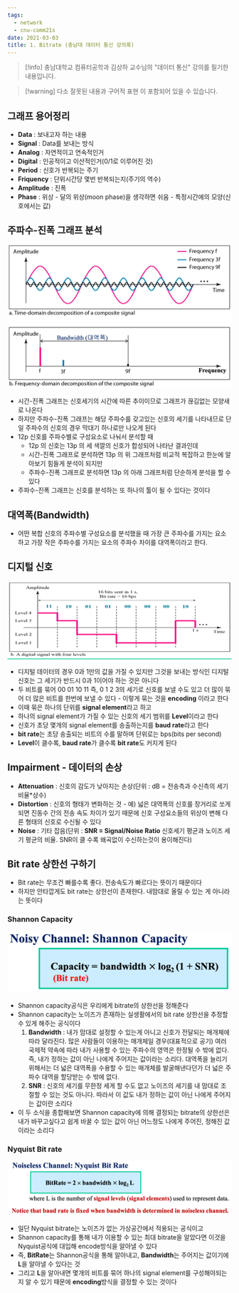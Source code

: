```yaml
---
tags:
  - network
  - cnu-comm21s
date: 2021-03-03
title: 1. Bitrate (충남대 데이터 통신 강의록)
---
```

> [!info] 충남대학교 컴퓨터공학과 김상하 교수님의 "데이터 통신" 강의를 필기한 내용입니다.

> [!warning] 다소 잘못된 내용과 구어적 표현 이 포함되어 있을 수 있습니다.

## 그래프 용어정리

- **Data** : 보내고자 하는 내용
- **Signal** : Data를 보내는 방식
- **Analog** : 자연적이고 연속적인거
- **Digital** : 인공적이고 이산적인거(0/1로 이루어진 것)
- **Period** : 신호가 반복되는 주기
- **Friquency** : 단위시간당 몇번 반복되는지(주기의 역수)
- **Amplitude** : 진폭
- **Phase** : 위상 - 달의 위상(moon phase)을 생각하면 쉬움 - 특정시간에의 모양(신호에서는 값)

## 주파수-진폭 그래프 분석

![%E1%84%8B%E1%85%B5%E1%84%85%E1%85%A9%E1%86%AB01%20-%20Bitrate%20dc5dc54482d44e158bbbb520b7495e05/image1.png](gardens/network/originals/datacommunication.spring.2021.cse.cnu.ac.kr/images/01_dc5dc54482d44e158bbbb520b7495e05/image1.png)

- 시간-진폭 그래프는 신호세기의 시간에 따른 추이이므로 그래프가 끊김없는 모양새로 나온다
- 하지만 주파수-진폭 그래프는 해당 주파수를 갖고있는 신호의 세기를 나타내므로 단일 주파수의 신호의 경우 막대기 하나로만 나오게 된다
- 12p 신호를 주파수별로 구성요소로 나눠서 분석할 때
	- 12p 의 신호는 13p 의 세 색깔의 신호가 합성되어 나타난 결과인데
	- 시간-진폭 그래프로 분석하면 13p 의 위 그래프처럼 비교적 복잡하고 한눈에 알아보기 힘들게 분석이 되지만
	- 주파수-진폭 그래프로 분석하면 13p 의 아래 그래프처럼 단순하게 분석을 할 수 있다
- 주파수-진폭 그래프는 신호를 분석하는 또 하나의 툴이 될 수 있다는 것이다

## 대역폭(Bandwidth)

- 어떤 복합 신호의 주파수별 구성요소를 분석했을 때 가장 큰 주파수를 가지는 요소하고 가장 작은 주파수를 가지는 요소의 주파수 차이를 대역폭이라고 한다.

## 디지털 신호

![%E1%84%8B%E1%85%B5%E1%84%85%E1%85%A9%E1%86%AB01%20-%20Bitrate%20dc5dc54482d44e158bbbb520b7495e05/image2.png](gardens/network/originals/datacommunication.spring.2021.cse.cnu.ac.kr/images/01_dc5dc54482d44e158bbbb520b7495e05/image2.png)

- 디지털 데이터의 경우 0과 1만의 값을 가질 수 있지만 그것을 보내는 방식인 디지털 신호는 그 세기가 반드시 0과 1이어야 하는 것은 아니다
- 두 비트를 묶어 00 01 10 11 즉, 0 1 2 3의 세기로 신호를 보낼 수도 있고 더 많이 묶어 더 많은 비트를 한번에 보낼 수 있다 - 이렇게 묶는 것을 **encoding** 이라고 한다
- 이때 묶은 하나의 단위를 **signal element**라고 하고
- 하나의 signal element가 가질 수 있는 신호의 세기 범위를 **Level**이라고 한다
- 신호가 초당 몇개의 signal element를 송출하는지를 **baud rate**라고 한다
- **bit rate**는 초당 송출되는 비트의 수를 말하며 단위로는 bps(bits per second)
- **Level**이 클수록, **baud rate**가 클수록 **bit rate**도 커지게 된다

## Impairment - 데이터의 손상

- **Attenuation** : 신호의 감도가 낮아지는 손상(단위 : dB = 전송측과 수신측의 세기 비율*상수)
- **Distortion** : 신호의 형태가 변화하는 것 - 예) 넓은 대역폭의 신호를 장거리로 쏘게 되면 진동수 간의 전송 속도 차이가 있기 때문에 신호 구성요소들의 위상이 변해 다른 형태의 신호로 수신될 수 있다
- **Noise** : 기타 잡음(단위 : **SNR = Signal/Noise Ratio** 신호세기 평균과 노이즈 세기 평균의 비율. SNR이 클 수록 왜곡없이 수신하는것이 용이해진다)

## Bit rate 상한선 구하기

- Bit rate는 무조건 빠를수록 좋다. 전송속도가 빠르다는 뜻이기 때문이다
- 하지만 안타깝게도 bit rate는 상한선이 존재한다. 내맘대로 올릴 수 있는 게 아니라는 뜻이다

### Shannon Capacity

![%E1%84%8B%E1%85%B5%E1%84%85%E1%85%A9%E1%86%AB01%20-%20Bitrate%20dc5dc54482d44e158bbbb520b7495e05/image3.png](gardens/network/originals/datacommunication.spring.2021.cse.cnu.ac.kr/images/01_dc5dc54482d44e158bbbb520b7495e05/image3.png)

- Shannon capacity공식은 우리에게 bitrate의 상한선을 정해준다
- Shannon capacity는 노이즈가 존재하는 실생활에서의 bit rate 상한선을 추정할 수 있게 해주는 공식이다
	1. **Bandwidth** : 내가 맘대로 설정할 수 있는게 아니고 신호가 전달되는 매개체에 따라 달라진다. 많은 사람들이 이용하는 매개체일 경우(대표적으로 공기) 여러 국제적 약속에 따라 내가 사용할 수 있는 주파수의 영역은 한정될 수 밖에 없다. 즉, 내가 정하는 값이 아닌 나에게 주어지는 값이라는 소리다. 대역폭을 늘리기 위해서는 더 넓은 대역폭을 수용할 수 있는 매개체를 발굴해낸다던가 더 넓은 주파수 대역을 할당받는 수 밖에 없다.
	2. **SNR** : 신호의 세기를 무한정 세게 할 수도 없고 노이즈의 세기를 내 맘대로 조절할 수 있는 것도 아니다. 따라서 이 값도 내가 정하는 값이 아닌 나에게 주어지는 값이란 소리다
- 이 두 소식을 종합해보면 Shannon capacity에 의해 결정되는 bitrate의 상한선은 내가 바꾸고싶다고 쉽게 바꿀 수 있는 값이 아닌 어느정도 나에게 주어진, 정해진 값이라는 소리다

### Nyquist Bit rate

![%E1%84%8B%E1%85%B5%E1%84%85%E1%85%A9%E1%86%AB01%20-%20Bitrate%20dc5dc54482d44e158bbbb520b7495e05/image4.png](gardens/network/originals/datacommunication.spring.2021.cse.cnu.ac.kr/images/01_dc5dc54482d44e158bbbb520b7495e05/image4.png)

- 일단 Nyquist bitrate는 노이즈가 없는 가상공간에서 적용되는 공식이고
- Shannon capacity를 통해 내가 이용할 수 있는 최대 bitrate을 알았다면 이것을 Nyquist공식에 대입해 encode방식을 알아낼 수 있다
- 즉, **BitRate**는 Shannon공식을 통해 알아내고, **Bandwidth**는 주어지는 값이기에 **L**을 알아낼 수 있다는 것
- 그리고 **L**을 알아내면 몇개의 비트를 묶어 하나의 signal element를 구성해야되는지 알 수 있기 때문에 **encoding**방식을 결정할 수 있는 것이다